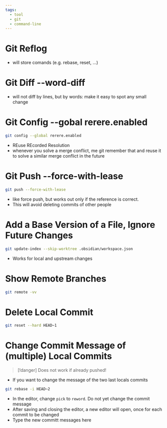 ```yaml
---
tags:
  - tool
  - git
  - command-line
---
```


# Git Reflog

- will store comands (e.g. rebase, reset, ...)

# Git Diff --word-diff

- will not diff by lines, but by words: make it easy to spot any small change

# Git Config --gobal rerere.enabled

```bash
git config --global rerere.enabled
```

- REuse REcorded Resolution
- whenever you solve a merge conflict, me git remember that and reuse it to solve a similar merge conflict in the future

# Git Push --force-with-lease

```bash
git push --force-with-lease
```

- like force push, but works out only if the reference is correct.
- This will avoid deleting commits of other people

# Add a Base Version of a File, Ignore Future Changes

```bash
git update-index --skip-worktree .obsidian/workspace.json
```

- Works for local and upstream changes

# Show Remote Branches

```bash
git remote -vv
```

# Delete Local Commit

```bash
git reset --hard HEAD~1
```

# Change Commit Message of (multiple) Local Commits

> [!danger] Does not work if already pushed!

- If you want to change the message of the two last locals commits

```bash
git rebase -i HEAD~2
```

- In the editor, change `pick` to `reword`. Do not yet change the commit message
- After saving and closing the editor, a new editor will open, once for each commit to be changed
- Type the new committ messages here
